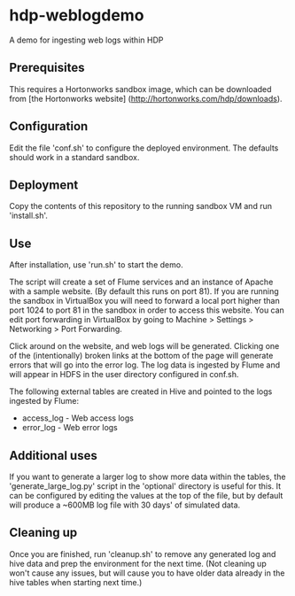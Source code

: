 # hdp-weblogdemo
A demo for ingesting web logs within HDP

Prerequisites
-------------
This requires a Hortonworks sandbox image, which can be downloaded from [the Hortonworks website] (http://hortonworks.com/hdp/downloads).

Configuration
-------------
Edit the file 'conf.sh' to configure the deployed environment.  The defaults should work in a standard sandbox.

Deployment
----------
Copy the contents of this repository to the running sandbox VM and run 'install.sh'.

Use
---
After installation, use 'run.sh' to start the demo.

The script will create a set of Flume services and an instance of Apache with a sample website.  (By default this runs on port 81).  If you are running the sandbox in VirtualBox you will need to forward a local port higher than port 1024 to port 81 in the sandbox in order to access this website. You can edit port forwarding in VirtualBox by going to Machine > Settings > Networking > Port Forwarding.

Click around on the website, and web logs will be generated.  Clicking one of the (intentionally) broken links at the bottom of the page will generate errors that will go into the error log.  The log data is ingested by Flume and will appear in HDFS in the user directory configured in conf.sh.

The following external tables are created in Hive and pointed to the logs ingested by Flume:
* access_log - Web access logs
* error_log - Web error logs

Additional uses
---------------
If you want to generate a larger log to show more data within the tables, the 'generate_large_log.py' script in the 'optional' directory is useful for this.  It can be configured by editing the values at the top of the file, but by default will produce a ~600MB log file with 30 days' of simulated data.

Cleaning up
-----------
Once you are finished, run 'cleanup.sh' to remove any generated log and hive data and prep the environment for the next time.  (Not cleaning up won't cause any issues, but will cause you to have older data already in the hive tables when starting next time.)
